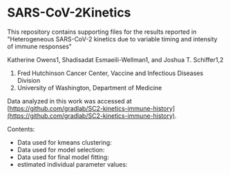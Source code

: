 # SARS-CoV-2Kinetics
This repository contains supporting files for the results reported in "Heterogeneous SARS-CoV-2 kinetics due to variable timing and intensity of immune responses"


Katherine Owens1, Shadisadat Esmaeili-Wellman1, and Joshua T. Schiffer1,2


1.	Fred Hutchinson Cancer Center, Vaccine and Infectious Diseases Division
2.	University of Washington, Department of Medicine

Data analyzed in this work was accessed at [https://github.com/gradlab/SC2-kinetics-immune-history](https://github.com/gradlab/SC2-kinetics-immune-history).

Contents: 
- Data used for kmeans clustering:
- Data used for model selection:
- Data used for final model fitting:
- estimated individual parameter values:
